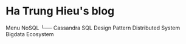 # Ha Trung Hieu's blog

Menu
  NoSQL
  └── Cassandra
  SQL
  Design Pattern
  Distributed System
  Bigdata Ecosystem
  
